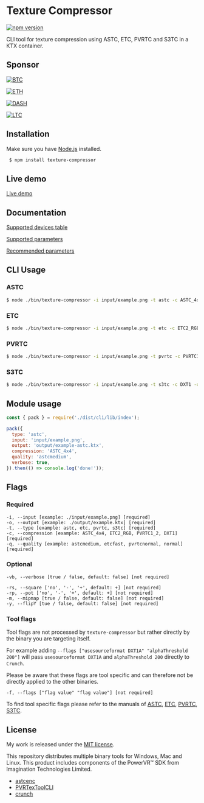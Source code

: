 # Texture Compressor

[![npm version](https://badge.fury.io/js/texture-compressor.svg)](https://badge.fury.io/js/texture-compressor)

CLI tool for texture compression using ASTC, ETC, PVRTC and S3TC in a KTX container.

## Sponsor

[![BTC](https://img.shields.io/badge/BTC-3JK7LX5JsSYTKja16eGmDtjKfyTexVwB8z-f5f5f5?logo=bitcoin)](https://blockchain.com/btc/address/3JK7LX5JsSYTKja16eGmDtjKfyTexVwB8z)

[![ETH](https://img.shields.io/badge/ETH-0xDd324578a724Af06B9c39E3351C3627Cb85D85cA-f5f5f5?logo=ethereum)](https://blockchain.com/eth/address/0xDd324578a724Af06B9c39E3351C3627Cb85D85cA)

[![DASH](https://img.shields.io/badge/DASH-XpwH46HxvfNsvtopc4734vSdQdjhounzX7-f5f5f5?logo=dash)](https://explorer.dash.org/insight/address/XpwH46HxvfNsvtopc4734vSdQdjhounzX7)

[![LTC](https://img.shields.io/badge/LTC-METUJrwmejUVFGdrzgVU6i6f1jxxyrKRTc-f5f5f5?logo=litecoin)](https://live.blockcypher.com/ltc/address/METUJrwmejUVFGdrzgVU6i6f1jxxyrKRTc/)

## Installation

Make sure you have [Node.js](http://nodejs.org/) installed.

```sh
 $ npm install texture-compressor
```

## Live demo

[Live demo](https://timvanscherpenzeel.github.io/texture-compressor/)

## Documentation

[Supported devices table](docs/SUPPORTED_DEVICES_TABLE.md)

[Supported parameters](docs/SUPPORTED_PARAMETERS.md)

[Recommended parameters](docs/RECOMMENDED_PARAMETERS.md)

## CLI Usage

### ASTC

```sh
$ node ./bin/texture-compressor -i input/example.png -t astc -c ASTC_4x4 -q astcmedium -o output/example-astc.ktx -y -m -vb
```

### ETC

```sh
$ node ./bin/texture-compressor -i input/example.png -t etc -c ETC2_RGB -q etcfast -o output/example-etc.ktx -y -m -vb
```

### PVRTC

```sh
$ node ./bin/texture-compressor -i input/example.png -t pvrtc -c PVRTC1_2 -q pvrtcnormal -o output/example-pvrtc.ktx -y -m -vb
```

### S3TC

```sh
$ node ./bin/texture-compressor -i input/example.png -t s3tc -c DXT1 -q normal -o output/example-s3tc.ktx -y -m -vb
```

## Module usage

```js
const { pack } = require('./dist/cli/lib/index');

pack({
  type: 'astc',
  input: 'input/example.png',
  output: 'output/example-astc.ktx',
  compression: 'ASTC_4x4',
  quality: 'astcmedium',
  verbose: true,
}).then(() => console.log('done!'));
```

## Flags

### Required

    -i, --input [example: ./input/example.png] [required]
    -o, --output [example: ./output/example.ktx] [required]
    -t, --type [example: astc, etc, pvrtc, s3tc] [required]
    -c, --compression [example: ASTC_4x4, ETC2_RGB, PVRTC1_2, DXT1] [required]
    -q, --quality [example: astcmedium, etcfast, pvrtcnormal, normal] [required]

### Optional

    -vb, --verbose [true / false, default: false] [not required]

    -rs, --square ['no', '-', '+', default: +] [not required]
    -rp, --pot ['no', '-', '+', default: +] [not required]
    -m, --mipmap [true / false, default: false] [not required]
    -y, --flipY [tue / false, default: false] [not required]

### Tool flags

Tool flags are not processed by `texture-compressor` but rather directly by the binary you are targeting itself.

For example adding `--flags ["usesourceformat DXT1A" "alphaThreshold 200"]` will pass `usesourceformat DXT1A` and `alphaThreshold 200` directly to `Crunch`.

Please be aware that these flags are tool specific and can therefore not be directly applied to the other binaries.

    -f, --flags ["flag value" "flag value"] [not required]

To find tool specific flags please refer to the manuals of [ASTC](http://cdn.imgtec.com/sdk-documentation/PVRTexTool.User+Manual.pdf), [ETC](http://cdn.imgtec.com/sdk-documentation/PVRTexTool.User+Manual.pdf), [PVRTC](http://cdn.imgtec.com/sdk-documentation/PVRTexTool.User+Manual.pdf), [S3TC](https://github.com/BinomialLLC/crunch/blob/235946f7a1cf8b9c97e8bf0e8062d5439a51dec7/crunch/crunch.cpp#L70-L181).

## License

My work is released under the [MIT license](https://raw.githubusercontent.com/TimvanScherpenzeel/texture-compressor/master/LICENSE).

This repository distributes multiple binary tools for Windows, Mac and Linux.
This product includes components of the PowerVR™ SDK from Imagination Technologies Limited.

- [astcenc](https://raw.githubusercontent.com/ARM-software/astc-encoder/master/license.txt)
- [PVRTexToolCLI](https://community.imgtec.com/developers/powervr/sdk-end-user-licence-agreement/)
- [crunch](https://raw.githubusercontent.com/BinomialLLC/crunch/master/license.txt)
